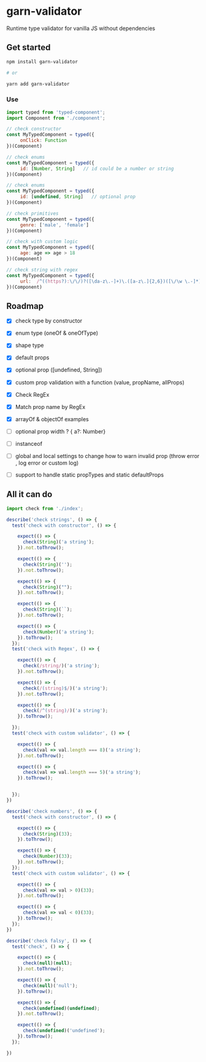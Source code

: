 # garn-validator

Runtime type validator for vanilla JS without dependencies

<!-- [![npm version](https://badge.fury.io/js/garn-validator.svg)](https://www.npmjs.com/package/garn-validator) -->

## Get started

```bash
npm install garn-validator

# or

yarn add garn-validator

```

### Use


```jsx
import typed from 'typed-component';
import Component from './component';

// check constructor
const MyTypedComponent = typed({
     onClick: Function
})(Component)


```

```jsx
// check enums
const MyTypedComponent = typed({
     id: [Number, String]   // id could be a number or string
})(Component)

```

```jsx
// check enums
const MyTypedComponent = typed({
     id: [undefined, String]   // optional prop
})(Component)

```


```jsx
// check primitives
const MyTypedComponent = typed({
     genre: ['male', 'female']
})(Component)

```



```jsx
// check with custom logic
const MyTypedComponent = typed({
     age: age => age > 18
})(Component)
```


```jsx
// check string with regex
const MyTypedComponent = typed({
     url:  /^((https?):\/\/)?([\da-z\.-]+)\.([a-z\.]{2,6})([\/\w \.-]*)*\/?$/
})(Component)
```



## Roadmap
- [x] check type by constructor
- [x] enum type (oneOf & oneOfType)
- [x] shape type
- [x] default props
- [x] optional prop ([undefined, String])
- [x] custom prop validation with a function (value, propName, allProps)
- [x] Check RegEx
- [x] Match prop name by RegEx
- [x] arrayOf & objectOf examples
- [ ] optional prop width ? { a?: Number}
- [ ] instanceof
- [ ] global and local settings to change how to warn invalid prop (throw error , log error or custom log)
- [ ] support to handle static propTypes and static defaultProps



## All it can do

```jsx
import check from './index';

describe('check strings', () => {
  test('check with constructor', () => {

    expect(() => {
      check(String)('a string');
    }).not.toThrow();

    expect(() => {
      check(String)('');
    }).not.toThrow();

    expect(() => {
      check(String)("");
    }).not.toThrow();

    expect(() => {
      check(String)(``);
    }).not.toThrow();

    expect(() => {
      check(Number)('a string');
    }).toThrow();
  });
  test('check with Regex', () => {

    expect(() => {
      check(/string/)('a string');
    }).not.toThrow();

    expect(() => {
      check(/(string)$/)('a string');
    }).not.toThrow();

    expect(() => {
      check(/^(string)/)('a string');
    }).toThrow();

  });
  test('check with custom validator', () => {

    expect(() => {
      check(val => val.length === 8)('a string');
    }).not.toThrow();

    expect(() => {
      check(val => val.length === 5)('a string');
    }).toThrow();


  });
})

describe('check numbers', () => {
  test('check with constructor', () => {

    expect(() => {
      check(String)(33);
    }).toThrow();

    expect(() => {
      check(Number)(33);
    }).not.toThrow();
  });
  test('check with custom validator', () => {

    expect(() => {
      check(val => val > 0)(33);
    }).not.toThrow();

    expect(() => {
      check(val => val < 0)(33);
    }).toThrow();
  });
})

describe('check falsy', () => {
  test('check', () => {

    expect(() => {
      check(null)(null);
    }).not.toThrow();

    expect(() => {
      check(null)('null');
    }).toThrow();

    expect(() => {
      check(undefined)(undefined);
    }).not.toThrow();

    expect(() => {
      check(undefined)('undefined');
    }).toThrow();
  });

})

```